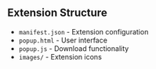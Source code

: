
## Extension Structure

- `manifest.json` - Extension configuration
- `popup.html` - User interface
- `popup.js` - Download functionality
- `images/` - Extension icons
